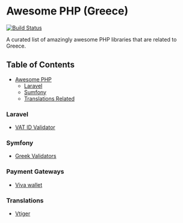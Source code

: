 # Awesome PHP (Greece)

[![Build Status](https://api.travis-ci.org/phpgr/awesome-php-greece.svg?branch=master)](https://travis-ci.org/phpgr/awesome-php-greece)

A curated list of amazingly awesome PHP libraries that are related to Greece.

## Table of Contents
- [Awesome PHP](#awesome-php)
    - [Laravel](#laravel)
    - [Sumfony](#symfony)
    - [Translations Related](#translations)

### Laravel
- [VAT ID Validator](https://github.com/liagkos/laravel-grvatid-validator)

### Symfony
- [Greek Validators](https://github.com/thanosKontos/greek-validators-symfony)

### Payment Gateways
- [Viva wallet](https://github.com/VivaPayments/API)

### Translations
- [Vtiger](https://github.com/cerebrux/vtiger6-greek-translation)
